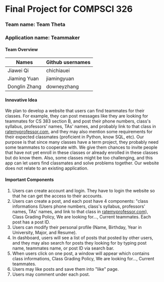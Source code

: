 
# Final Project for COMPSCI 326
### Team name: Team Theta
### Application name: Teammaker
#### Team Overview
|Names|Github usernames|
|  ----  | ----  |
|Jiawei Qi|chichiauei|
|Jiaming Yuan|jiamingyuan|
|Donglin Zhang|downeyzhang|

#### Innovative Idea
We plan to develop a website that users can find teammates for their classes. For example, they can post messages like they are looking for teammates for CS 383 section B, and post their phone numbers, class's syllabus, professors' names, TAs' names, and probably link to that class in [ratemyprofessor.com](https://www.ratemyprofessors.com/), and they may also mention some requirements for their expected classmates (proficient in Python, know SQL, etc). Our purpose is that since many classes have a term project, they probably need some teammates to cooperate with. We give them chances to invite people that have not yet enroll in these classes or already enrolled in these classes but do know them. Also, some classes might be too challenging, and this app can let users find classmates and solve problems together. Our website does not relate to an existing application.

#### Important Components
1. Users can create account and login. They have to login the website so that he can get the access to their accounts.
2. Users can create a post, and each post have 4 components: "class informations (Users phone numbers, class's syllabus, professors' names, TAs' names, and link to that class in [ratemyprofessor.com](https://www.ratemyprofessors.com/)), Class Grading Policy, We are looking for..., Current teammates. Each post has a post ID.
3. Users can modify their personal profile (Name, Birthday, Year in University, Major, and Resume).
4. In dashboard, users will see a list of posts that posted by other users, and they may also search for posts they looking for by typing post name, teammates name, or post ID via search bar.
5. When users click on one post, a window will appear which contains class informations, Class Grading Policy, We are looking for..., Current teammates.
6. Users may like posts and save them into "like" page.
7. Users may comment under each post.
